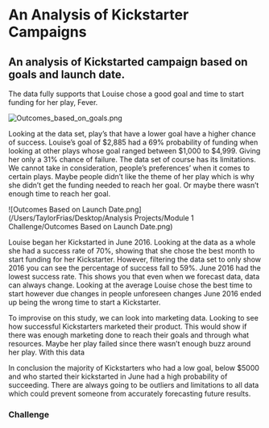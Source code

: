 # An Analysis of Kickstarter Campaigns
## An analysis of Kickstarted campaign based on goals and launch date.

The data fully supports that Louise chose a good goal and time to start funding for her play, Fever. 

![Outcomes_based_on_goals.png](An-Analysis-of-kickstarter-Campaigns/Outcomes_based_on_goals.png)


Looking at the data set, play’s that have a lower goal have a higher chance of success. Louise’s goal of $2,885 had a 69% probability of funding when looking at other plays whose goal ranged between $1,000 to $4,999. Giving her only a 31% chance of failure.  The data set of course has its limitations. We cannot take in consideration, people’s preferences’ when it comes to certain plays. Maybe people didn’t like the theme of her play which is why she didn’t get the funding needed to reach her goal. Or maybe there wasn’t enough time to reach her goal. 

![Outcomes Based on Launch Date.png](/Users/TaylorFrias/Desktop/Analysis Projects/Module 1 Challenge/Outcomes Based on Launch Date.png)

Louise began her Kickstarted in June 2016. Looking at the data as a whole she had a success rate of 70%, showing that she chose the best month to start funding for her Kickstarter. However, filtering the data set to only show 2016 you can see the percentage of success fall to 59%. June 2016 had the lowest success rate. This shows you that even when we forecast data, data can always change. Looking at the average Louise chose the best time to start however due changes in people unforeseen changes June 2016 ended up being the wrong time to start a Kickstarter.

To improvise on this study, we can look into marketing data. Looking to see how successful Kickstarters marketed their product. This would show if there was enough marketing done to reach their goals and through what resources. Maybe her play failed since there wasn’t enough buzz around her play. With this data

In conclusion the majority of Kickstarters who had a low goal, below $5000 and who started their kickstarted in June had a high probability of succeeding. There are always going to be outliers and limitations to all data which could prevent someone from accurately forecasting future results.

### Challenge

